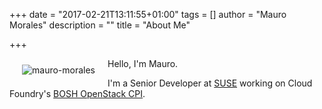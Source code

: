 +++
date = "2017-02-21T13:11:55+01:00"
tags = []
author = "Mauro Morales"
description = ""
title = "About Me"

+++

<img src="/img/mauro-morales.jpg" alt="mauro-morales" style="float:left; margin: 10px 20px !important">

Hello, I'm Mauro.

I'm a Senior Developer at [SUSE][SUSE] working on Cloud Foundry's [BOSH OpenStack CPI][CPI].

[SUSE]: https://www.suse.com/
[CPI]: https://github.com/cloudfoundry-incubator/bosh-openstack-cpi-release
